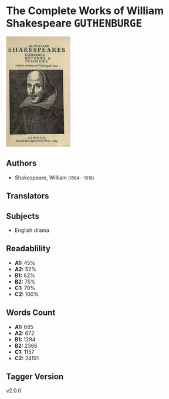 # The Complete Works of William Shakespeare <kbd>GUTHENBURGE</kbd>

![](./cover.medium.jpg "")

## Authors


 - Shakespeare, William <small>(1564 - 1616)</small>

## Translators



## Subjects


 - English drama

## Readablility


 - **A1:** 45%
 - **A2:** 52%
 - **B1:** 62%
 - **B2:** 75%
 - **C1:** 79%
 - **C2:** 100%

## Words Count


 - **A1:** 685
 - **A2:** 672
 - **B1:** 1294
 - **B2:** 2366
 - **C1:** 1157
 - **C2:** 24191

## Tagger Version


v2.0.0
